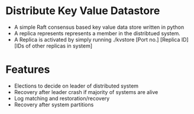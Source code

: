 # Distribute Key Value Datastore
- A simple Raft consensus based key value data store written in python
- A replica represents represents a member in the distribtued system.
- A Replica is activated by simply running ./kvstore [Port no.] [Replica ID] [IDs of other replicas in system]

# Features
- Elections to decide on leader of distributed system
- Recovery after leader crash if majority of systems are alive
- Log matching and restoration/recovery
- Recovery after system partitions